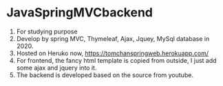 # JavaSpringMVCbackend
1. For studying purpose
2. Develop by spring MVC, Thymeleaf, Ajax, Jquey, MySql database in 2020.
3. Hosted on Heruko now, https://tomchanspringweb.herokuapp.com/
4. For frontend, the fancy html template is copied from outside, I just add some ajax and jquery into it.
5. The backend is developed based on the source from youtube.
